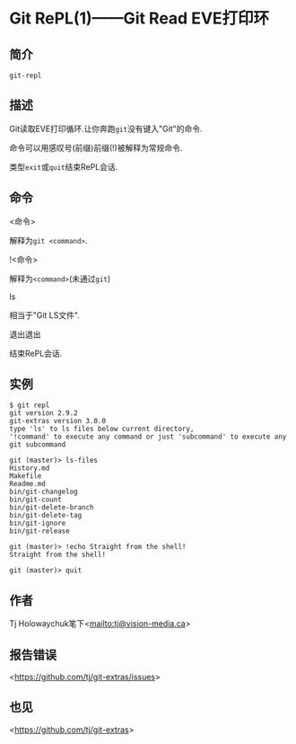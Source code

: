 
# Git RePL(1)——Git Read EVE打印环

## 简介

`git-repl`

## 描述

Git读取EVE打印循环.让你奔跑`git`没有键入"Git"的命令.

命令可以用感叹号(前缀)前缀(!)被解释为常规命令.

类型`exit`或`quit`结束RePL会话.

## 命令

  \<命令>

解释为`git <command>`.

!\<命令>

解释为`<command>`(未通过`git`)

  ls

相当于"Git LS文件".

退出退出

结束RePL会话.

## 实例

```
$ git repl
git version 2.9.2
git-extras version 3.0.0
type 'ls' to ls files below current directory,
'!command' to execute any command or just 'subcommand' to execute any git subcommand

git (master)> ls-files
History.md
Makefile
Readme.md
bin/git-changelog
bin/git-count
bin/git-delete-branch
bin/git-delete-tag
bin/git-ignore
bin/git-release

git (master)> !echo Straight from the shell!
Straight from the shell!

git (master)> quit
```

## 作者

Tj Holowaychuk笔下\<<mailto:tj@vision-media.ca>>

## 报告错误

\<<https://github.com/tj/git-extras/issues>>

## 也见

\<<https://github.com/tj/git-extras>>

